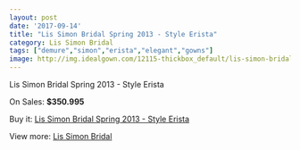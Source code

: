```yaml
---
layout: post
date: '2017-09-14'
title: "Lis Simon Bridal Spring 2013 - Style Erista"
category: Lis Simon Bridal
tags: ["demure","simon","erista","elegant","gowns"]
image: http://img.idealgown.com/12115-thickbox_default/lis-simon-bridal-spring-2013-style-erista.jpg
---
```

Lis Simon Bridal Spring 2013 - Style Erista

On Sales: **$350.995**
<a href="https://www.idealgown.com/en/lis-simon-bridal/4907-lis-simon-bridal-spring-2013-style-erista.html"><amp-img layout="responsive" width="600" height="600" src="//img.idealgown.com/12115-thickbox_default/lis-simon-bridal-spring-2013-style-erista.jpg" alt="Lis Simon Bridal Spring 2013 - Style Erista 0" /></a>
<a href="https://www.idealgown.com/en/lis-simon-bridal/4907-lis-simon-bridal-spring-2013-style-erista.html"><amp-img layout="responsive" width="600" height="600" src="//img.idealgown.com/12116-thickbox_default/lis-simon-bridal-spring-2013-style-erista.jpg" alt="Lis Simon Bridal Spring 2013 - Style Erista 1" /></a>

Buy it: [Lis Simon Bridal Spring 2013 - Style Erista](https://www.idealgown.com/en/lis-simon-bridal/4907-lis-simon-bridal-spring-2013-style-erista.html "Lis Simon Bridal Spring 2013 - Style Erista")

View more: [Lis Simon Bridal](https://www.idealgown.com/en/62-lis-simon-bridal "Lis Simon Bridal")